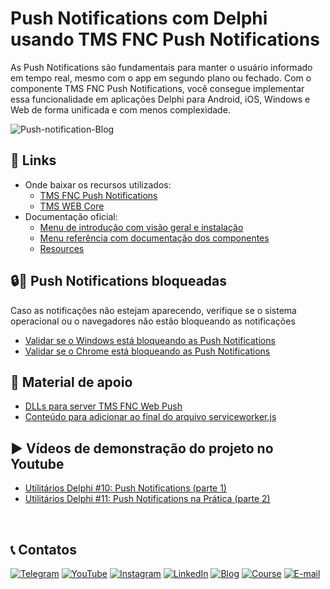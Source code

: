 # Push Notifications com Delphi usando TMS FNC Push Notifications
As Push Notifications são fundamentais para manter o usuário informado em tempo real, mesmo com o app em segundo plano ou fechado. Com o componente TMS FNC Push Notifications, você consegue implementar essa funcionalidade em aplicações Delphi para Android, iOS, Windows e Web de forma unificada e com menos complexidade.


![Push-notification-Blog](https://github.com/user-attachments/assets/9e20c5f5-577a-4a57-9963-46cb73f2e856)


## 🔗 Links
- Onde baixar os recursos utilizados:
  - [TMS FNC Push Notifications](https://www.tmssoftware.com/site/tmsfncpushnotifications.asp)
  - [TMS WEB Core](https://www.tmssoftware.com/site/tmswebcore.asp)
- Documentação oficial:
  - [Menu de introdução com visão geral e instalação](https://download.tmssoftware.com/doc/tmsfncpushnotifications/gettingstarted/overview/)
  - [Menu referência com documentação dos componentes](https://download.tmssoftware.com/doc/tmsfncpushnotifications/components/ttmsfncwebpushdb/)
  - [Resources](https://www.tmssoftware.com/site/tmsfncpushnotifications.asp#product-help)

## 🔒🚫 Push Notifications bloqueadas
Caso as notificações não estejam aparecendo, verifique se o sistema operacional ou o navegadores não estão bloqueando as notificações
- [Validar se o Windows está bloqueando as Push Notifications](https://help.pushnews.eu/pt-BR/articles/5810154-validar-se-o-windows-esta-bloqueando-as-push-notifications)
- [Validar se o Chrome está bloqueando as Push Notifications](https://help.pushnews.eu/pt-BR/articles/5810083-validar-se-o-chrome-esta-bloqueando-as-push-notifications)


## 📝 Material de apoio
- [DLLs para server TMS FNC Web Push](https://code4delphi.com.br/downloads/TMS-FNC-Push-Notifications/DLLs-For-TMSFNCWebPush.rar)
- [Conteúdo para adicionar ao final do arquivo serviceworker.js](https://code4delphi.com.br/downloads/TMS-FNC-Push-Notifications/Content-to-add-serviceworker-js.txt)

## ▶️ Vídeos de demonstração do projeto no Youtube
- [Utilitários Delphi #10: Push Notifications (parte 1)](https://www.youtube.com/watch?v=g5dL1JwrHiw&list=PLLHSz4dOnnN2Xlf7OX47cF20gbmz9-9z0)
- [Utilitários Delphi #11: Push Notifications na Prática (parte 2)](https://www.youtube.com/watch?v=BoSJb541ueI&list=PLLHSz4dOnnN2Xlf7OX47cF20gbmz9-9z0)

<br/>

## 📞 Contatos

[![Telegram](https://img.shields.io/badge/Telegram-Join-blue?logo=telegram)](https://t.me/Code4Delphi)
[![YouTube](https://img.shields.io/badge/YouTube-Join-red?logo=youtube&logoColor=red)](https://www.youtube.com/@code4delphi)
[![Instagram](https://img.shields.io/badge/Intagram-Follow-red?logo=instagram&logoColor=pink)](https://www.instagram.com/code4delphi/)
[![LinkedIn](https://img.shields.io/badge/LinkedIn-Connect-blue)](https://www.linkedin.com/in/cesar-cardoso-dev)
[![Blog](https://img.shields.io/badge/Blog-Code4Delphi-F00?logo=delphi)](https://code4delphi.com.br/blog/)
[![Course](https://img.shields.io/badge/Course-Delphi-F00?logo=delphi)](https://go.hotmart.com/U81331747Y?dp=1)
[![E-mail](https://img.shields.io/badge/E--mail-Send-yellowgreen?logo=maildotru&logoColor=yellowgreen)](mailto:contato@code4delphi.com.br)
